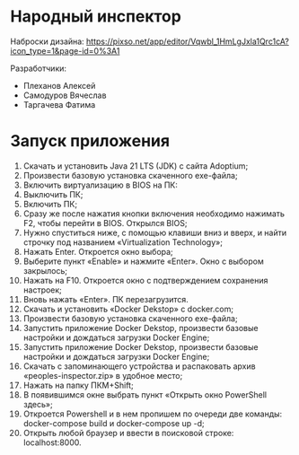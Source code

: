 # Народный инспектор

Наброски дизайна: https://pixso.net/app/editor/Vqwbl_1HmLgJxla1Qrc1cA?icon_type=1&page-id=0%3A1

Разработчики: 
- Плеханов Алексей
- Самодуров Вячеслав
- Таргачева Фатима

# Запуск приложения
1. Скачать и установить Java 21 LTS (JDK) c cайта Adoptium;
2. Произвести базовую установка скаченного exe-файла;
3. Включить виртуализацию в BIOS на ПК:
4. Выключить ПК;
5. Включить ПК;
6. Сразу же после нажатия кнопки включения необходимо нажимать F2, чтобы перейти в BIOS. Открылся BIOS;
7. Нужно спуститься ниже, с помощью клавиши вниз и вверх, и найти строчку под названием «Virtualization Technology»;
8. Нажать Enter. Откроется окно выбора;
9. Выберите пункт «Enable» и нажмите «Enter». Окно с выбором закрылось;
10. Нажать на F10. Откроется окно с подтверждением сохранения настроек;
11. Вновь нажать «Enter». ПК перезагрузится.
12. Скачать и установить «Docker Dekstop» с docker.com;
13. Произвести базовую установка скаченного exe-файла;
14. Запустить приложение Docker Dekstop, произвести базовые настройки и дождаться загрузки Docker Engine;
15. Запустить приложение Docker Dekstop, произвести базовые настройки и дождаться загрузки Docker Engine;
16. Скачать с запоминающего устройства и распаковать архив «peoples-inspector.zip» в удобное место;
17. Нажать на папку ПКМ+Shift;
18. В появившимся окне выбрать пункт «Открыть окно PowerShell здесь»;
19. Откроется Powershell и в нем пропишем по очереди две команды: docker-compose build и docker-compose up -d;
20. Открыть любой браузер и ввести в поисковой строке: localhost:8000.
